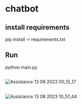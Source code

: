 # chatbot

## install requirements

pip install -r requirements.txt



## Run 

python main.py
   





  
 

 ## 

![Assistance 13 08 2023 00_15_17](https://github.com/marek123abc123/chatbot/assets/140446277/2937e031-c170-4f3b-9b2a-3e9b5b3d9cd2)

## 
























![Assistance 13 08 2023 10_57_44](https://github.com/marek123abc123/chatbot/assets/140446277/649d8b54-08fa-4a36-8d55-6b62d71a7a42)
